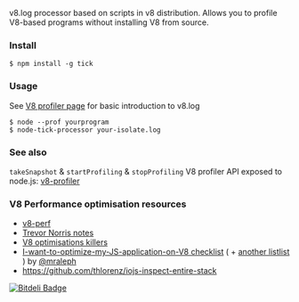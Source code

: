 v8.log processor based on scripts in v8 distribution. 
Allows you to profile V8-based programs without installing V8 from source.

### Install
	$ npm install -g tick

### Usage

See [V8 profiler page](http://code.google.com/p/v8/wiki/V8Profiler) for basic introduction to v8.log

	$ node --prof yourprogram
	$ node-tick-processor your-isolate.log

### See also

`takeSnapshot` & `startProfiling` & `stopProfiling` V8 profiler API exposed to node.js: [v8-profiler](https://github.com/dannycoates/v8-profiler)


### V8 Performance optimisation resources

 - [v8-perf](https://thlorenz.github.io/v8-perf/)
 - [Trevor Norris notes](https://gist.github.com/trevnorris/6fea5ab2632dff8b5b25#file-perf-training-syllabus-md)
 - [V8 optimisations killers](https://github.com/petkaantonov/bluebird/wiki/Optimization-killers)
 - [I-want-to-optimize-my-JS-application-on-V8 checklist](http://mrale.ph/blog/2011/12/18/v8-optimization-checklist.html) ( + [another listlist](http://mrale.ph/v8/resources.html) ) by <a href="https://github.com/mraleph" class="user-mention">@mraleph</a>
 - https://github.com/thlorenz/iojs-inspect-entire-stack

[![Bitdeli Badge](https://d2weczhvl823v0.cloudfront.net/sidorares/node-tick/trend.png)](https://bitdeli.com/free "Bitdeli Badge")

